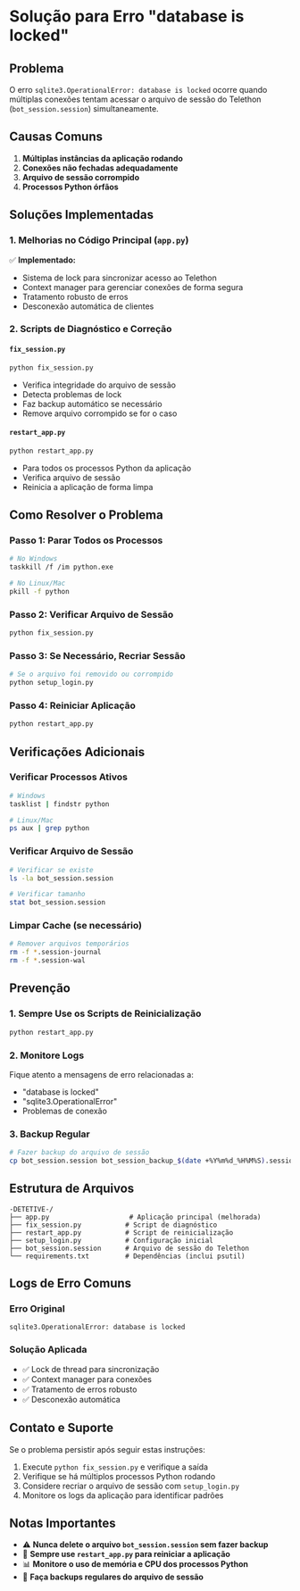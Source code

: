 # Solução para Erro "database is locked"

## Problema
O erro `sqlite3.OperationalError: database is locked` ocorre quando múltiplas conexões tentam acessar o arquivo de sessão do Telethon (`bot_session.session`) simultaneamente.

## Causas Comuns
1. **Múltiplas instâncias da aplicação rodando**
2. **Conexões não fechadas adequadamente**
3. **Arquivo de sessão corrompido**
4. **Processos Python órfãos**

## Soluções Implementadas

### 1. Melhorias no Código Principal (`app.py`)

✅ **Implementado:**
- Sistema de lock para sincronizar acesso ao Telethon
- Context manager para gerenciar conexões de forma segura
- Tratamento robusto de erros
- Desconexão automática de clientes

### 2. Scripts de Diagnóstico e Correção

#### `fix_session.py`
```bash
python fix_session.py
```
- Verifica integridade do arquivo de sessão
- Detecta problemas de lock
- Faz backup automático se necessário
- Remove arquivo corrompido se for o caso

#### `restart_app.py`
```bash
python restart_app.py
```
- Para todos os processos Python da aplicação
- Verifica arquivo de sessão
- Reinicia a aplicação de forma limpa

## Como Resolver o Problema

### Passo 1: Parar Todos os Processos
```bash
# No Windows
taskkill /f /im python.exe

# No Linux/Mac
pkill -f python
```

### Passo 2: Verificar Arquivo de Sessão
```bash
python fix_session.py
```

### Passo 3: Se Necessário, Recriar Sessão
```bash
# Se o arquivo foi removido ou corrompido
python setup_login.py
```

### Passo 4: Reiniciar Aplicação
```bash
python restart_app.py
```

## Verificações Adicionais

### Verificar Processos Ativos
```bash
# Windows
tasklist | findstr python

# Linux/Mac
ps aux | grep python
```

### Verificar Arquivo de Sessão
```bash
# Verificar se existe
ls -la bot_session.session

# Verificar tamanho
stat bot_session.session
```

### Limpar Cache (se necessário)
```bash
# Remover arquivos temporários
rm -f *.session-journal
rm -f *.session-wal
```

## Prevenção

### 1. Sempre Use os Scripts de Reinicialização
```bash
python restart_app.py
```

### 2. Monitore Logs
Fique atento a mensagens de erro relacionadas a:
- "database is locked"
- "sqlite3.OperationalError"
- Problemas de conexão

### 3. Backup Regular
```bash
# Fazer backup do arquivo de sessão
cp bot_session.session bot_session_backup_$(date +%Y%m%d_%H%M%S).session
```

## Estrutura de Arquivos

```
-DETETIVE-/
├── app.py                    # Aplicação principal (melhorada)
├── fix_session.py           # Script de diagnóstico
├── restart_app.py           # Script de reinicialização
├── setup_login.py           # Configuração inicial
├── bot_session.session      # Arquivo de sessão do Telethon
└── requirements.txt         # Dependências (inclui psutil)
```

## Logs de Erro Comuns

### Erro Original
```
sqlite3.OperationalError: database is locked
```

### Solução Aplicada
- ✅ Lock de thread para sincronização
- ✅ Context manager para conexões
- ✅ Tratamento de erros robusto
- ✅ Desconexão automática

## Contato e Suporte

Se o problema persistir após seguir estas instruções:

1. Execute `python fix_session.py` e verifique a saída
2. Verifique se há múltiplos processos Python rodando
3. Considere recriar o arquivo de sessão com `setup_login.py`
4. Monitore os logs da aplicação para identificar padrões

## Notas Importantes

- ⚠️ **Nunca delete o arquivo `bot_session.session` sem fazer backup**
- 🔄 **Sempre use `restart_app.py` para reiniciar a aplicação**
- 📊 **Monitore o uso de memória e CPU dos processos Python**
- 💾 **Faça backups regulares do arquivo de sessão** 